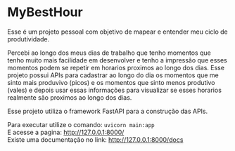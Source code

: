 # MyBestHour

Esse é um projeto pessoal com objetivo de mapear e entender meu ciclo de produtividade.

Percebi ao longo dos meus dias de trabalho que tenho momentos que tenho muito mais facilidade em desenvolver e tenho a impressão que esses momentos podem se repetir em horarios proximos ao longo dos dias. Esse projeto possui APIs para cadastrar ao longo do dia os momentos que me sinto mais produvivo (picos) e os momentos que sinto menos produtivo (vales) e depois usar essas informações para visualizar se esses horarios realmente são proximos ao longo dos dias.

Esse projeto utiliza o framework FastAPI para a construção das APIs.

Para executar utilize o comando: ```uvicorn main:app```<br />
E acesse a pagina: http://127.0.0.1:8000/<br />
Existe uma documentação no link: http://127.0.0.1:8000/docs
